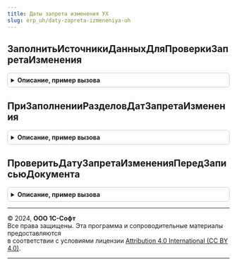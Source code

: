 ```yaml
---
title: Даты запрета изменения УХ
slug: erp_uh/daty-zapreta-izmeneniya-uh
---
```



## ЗаполнитьИсточникиДанныхДляПроверкиЗапретаИзменения
<details style="margin: 1em 0; padding: 0.5em; border: 1px solid #ccc; border-radius: 6px;">

<summary style="font-weight: bold; cursor: pointer;">Описание, пример вызова</summary>

```bsl

Процедура ЗаполнитьИсточникиДанныхДляПроверкиЗапретаИзменения(ИсточникиДанных) Экспорт
```

Пример вызова
```bsl
ДатыЗапретаИзмененияУХ.ЗаполнитьИсточникиДанныхДляПроверкиЗапретаИзменения(ИсточникиДанных) 
```
</details>

## ПриЗаполненииРазделовДатЗапретаИзменения
<details style="margin: 1em 0; padding: 0.5em; border: 1px solid #ccc; border-radius: 6px;">

<summary style="font-weight: bold; cursor: pointer;">Описание, пример вызова</summary>

```bsl

// Заполняет разделы дат запрета изменения, используемые при настройке дат запрета.
// Если не указать ни одного раздела, тогда будет доступна только настройка общей даты запрета.
//
// Параметры:
//  Разделы - ТаблицаЗначений - с колонками:
//   * Имя - Строка - имя используемое в описании источников данных в
//       процедуре ЗаполнитьИсточникиДанныхДляПроверкиЗапретаИзменения.
//
//   * Идентификатор - УникальныйИдентификатор - идентификатор ссылки элемента плана видов характеристик.
//       Чтобы получить идентификатор нужно в режиме 1С:Предприятия выполнить метод платформы:
//       "ПланыВидовХарактеристик.РазделыДатЗапретаИзменения.ПолучитьСсылку().УникальныйИдентификатор()".
//       Не следует указывать идентификаторы, полученные любым другим способом,
//       так как это может нарушить их уникальность.
//
//   * Представление - Строка - представляет раздел в форме настройки дат запрета.
//
//   * ТипыОбъектов  - Массив - типы ссылок объектов в разрезе которых можно настроить даты запрета,
//       например, Тип("СправочникСсылка.Организации"), если не указано ни одного типа,
//       то даты запрета будут настраиваться только с точностью до раздела.
//
Процедура ПриЗаполненииРазделовДатЗапретаИзменения(Разделы) Экспорт
```

Пример вызова
```bsl
ДатыЗапретаИзмененияУХ.ПриЗаполненииРазделовДатЗапретаИзменения(Разделы) 
```
</details>

## ПроверитьДатуЗапретаИзмененияПередЗаписьюДокумента
<details style="margin: 1em 0; padding: 0.5em; border: 1px solid #ccc; border-radius: 6px;">

<summary style="font-weight: bold; cursor: pointer;">Описание, пример вызова</summary>

```bsl

// Обработчик подписки на событие ПередЗаписью для проверки запрета изменения.
//
// Параметры:
//  Источник        - ДокументОбъект - объект данных, передаваемый в подписку на событие ПередЗаписью.
//  Отказ           - Булево - параметр, передаваемый в подписку на событие ПередЗаписью.
//  РежимЗаписи     - Булево - параметр, передаваемый в подписку на событие ПередЗаписью.
//  РежимПроведения - Булево - параметр, передаваемый в подписку на событие ПередЗаписью.
//
Процедура ПроверитьДатуЗапретаИзмененияПередЗаписьюДокумента(Источник, Отказ, РежимЗаписи, РежимПроведения) Экспорт
```

Пример вызова
```bsl
ДатыЗапретаИзмененияУХ.ПроверитьДатуЗапретаИзмененияПередЗаписьюДокумента(Источник, Отказ, РежимЗаписи, РежимПроведения) 
```
</details>

---

© 2024, **ООО 1С-Софт**  
Все права защищены. Эта программа и сопроводительные материалы предоставляются  
в соответствии с условиями лицензии [Attribution 4.0 International (CC BY 4.0)](https://creativecommons.org/licenses/by/4.0/legalcode).

---
